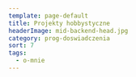 ```yaml
---
template: page-default
title: Projekty hobbystyczne
headerImage: mid-backend-head.jpg
category: prog-doswiadczenia
sort: 7
tags:
  - o-mnie
---
```

<block id="w-budowie" />
